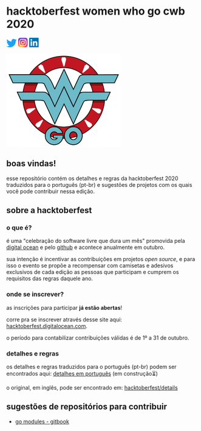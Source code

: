 # hacktoberfest women who go cwb 2020

[![Twitter](./static/twitter-logo.png)](https://twitter.com/womenwhogocwb)
[![Instagram](./static/instagram-logo.png)](https://instagram.com/womenwhogocwb)
[![LinkedIn](./static/linkedin-logo.png)](https://www.linkedin.com/company/40847620)
 
![](./static/wwgcwb-logo.png)

## boas vindas! 

esse repositório contém os detalhes e regras da hacktoberfest 2020 traduzidos para o
português (pt-br) e sugestões de projetos com os quais você pode contribuir nessa edição.

## sobre a hacktoberfest

### o que é?

é uma "celebração do software livre que dura um mês" promovida pela [digital ocean](https://www.digitalocean.com)
e pelo [github](https://github.com) e acontece anualmente em outubro.

sua intenção é incentivar as contribuições em projetos _open source_, e para isso o evento
se propõe a recompensar com camisetas e adesivos exclusivos de cada edição as pessoas que
participam e cumprem os requisitos das regras daquele ano.

### onde se inscrever?

as inscrições para participar **já estão abertas**!

corre pra se inscrever através desse site aqui:
[hacktoberfest.digitalocean.com](https://hacktoberfest.digitalocean.com).

o período para contabilizar contribuições válidas é de 1º a 31 de outubro. 

### detalhes e regras

os detalhes e regras traduzidos para o português (pt-br) podem ser encontrados aqui:
[detalhes em português](./detalhes-pt-br.md) (em construção⏳)

o original, em inglês, pode ser encontrado em:
[hacktoberfest/details](https://hacktoberfest.digitalocean.com/details)

## sugestões de repositórios para contribuir

- [go modules - gitbook](https://github.com/alexrios/gomodules)
